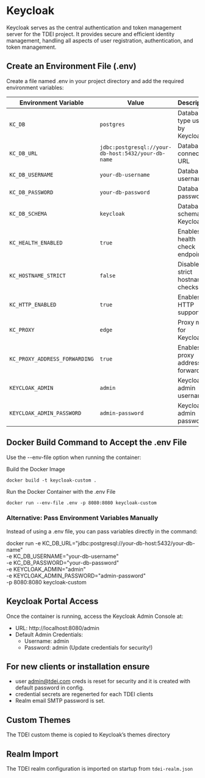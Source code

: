 
# Keycloak 
Keycloak serves as the central authentication and token management server for the TDEI project. It provides secure and efficient identity management, handling all aspects of user registration, authentication, and token management.

## Create an Environment File (.env)

Create a file named .env in your project directory and add the required environment variables:

| Environment Variable           | Value                                  | Description |
|--------------------------------|----------------------------------------|-------------|
| `KC_DB`                        | `postgres`                             | Database type used by Keycloak |
| `KC_DB_URL`                    | `jdbc:postgresql://your-db-host:5432/your-db-name` | Database connection URL |
| `KC_DB_USERNAME`               | `your-db-username`                     | Database username |
| `KC_DB_PASSWORD`               | `your-db-password`                     | Database password |
| `KC_DB_SCHEMA`                 | `keycloak`                             | Database schema for Keycloak |
| `KC_HEALTH_ENABLED`            | `true`                                 | Enables health check endpoints |
| `KC_HOSTNAME_STRICT`           | `false`                                | Disables strict hostname checks |
| `KC_HTTP_ENABLED`              | `true`                                 | Enables HTTP support |
| `KC_PROXY`                     | `edge`                                 | Proxy mode for Keycloak |
| `KC_PROXY_ADDRESS_FORWARDING`  | `true`                                 | Enables proxy address forwarding |
| `KEYCLOAK_ADMIN`               | `admin`                                | Keycloak admin username |
| `KEYCLOAK_ADMIN_PASSWORD`      | `admin-password`                       | Keycloak admin password |

## Docker Build Command to Accept the .env File

Use the --env-file option when running the container:

Build the Docker Image

```
docker build -t keycloak-custom .
```
Run the Docker Container with the .env File

```
docker run --env-file .env -p 8080:8080 keycloak-custom
```

### Alternative: Pass Environment Variables Manually

Instead of using a .env file, you can pass variables directly in the command:

docker run -e KC_DB_URL="jdbc:postgresql://your-db-host:5432/your-db-name" \
           -e KC_DB_USERNAME="your-db-username" \
           -e KC_DB_PASSWORD="your-db-password" \
           -e KEYCLOAK_ADMIN="admin" \
           -e KEYCLOAK_ADMIN_PASSWORD="admin-password" \
           -p 8080:8080 keycloak-custom

## Keycloak Portal Access

Once the container is running, access the Keycloak Admin Console at:
- URL: http://localhost:8080/admin
- Default Admin Credentials:
    - Username: admin
    - Password: admin (Update credentials for security!)

## For new clients or installation ensure 
- user admin@tdei.com creds is reset for security and it is created with default password in config.
- credential secrets are regenerted for each TDEI clients
- Realm email SMTP password is set. 

## Custom Themes
The TDEI custom theme is copied to Keycloak’s themes directory

## Realm Import
The TDEI realm configuration is imported on startup from `tdei-realm.json`